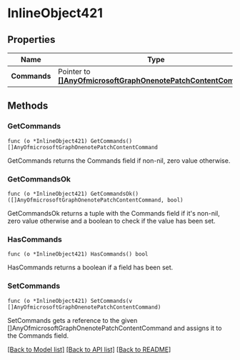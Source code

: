 # InlineObject421

## Properties

Name | Type | Description | Notes
------------ | ------------- | ------------- | -------------
**Commands** | Pointer to [**[]AnyOfmicrosoftGraphOnenotePatchContentCommand**](anyOf&lt;microsoft.graph.onenotePatchContentCommand&gt;.md) |  | [optional] 

## Methods

### GetCommands

`func (o *InlineObject421) GetCommands() []AnyOfmicrosoftGraphOnenotePatchContentCommand`

GetCommands returns the Commands field if non-nil, zero value otherwise.

### GetCommandsOk

`func (o *InlineObject421) GetCommandsOk() ([]AnyOfmicrosoftGraphOnenotePatchContentCommand, bool)`

GetCommandsOk returns a tuple with the Commands field if it's non-nil, zero value otherwise
and a boolean to check if the value has been set.

### HasCommands

`func (o *InlineObject421) HasCommands() bool`

HasCommands returns a boolean if a field has been set.

### SetCommands

`func (o *InlineObject421) SetCommands(v []AnyOfmicrosoftGraphOnenotePatchContentCommand)`

SetCommands gets a reference to the given []AnyOfmicrosoftGraphOnenotePatchContentCommand and assigns it to the Commands field.


[[Back to Model list]](../README.md#documentation-for-models) [[Back to API list]](../README.md#documentation-for-api-endpoints) [[Back to README]](../README.md)


